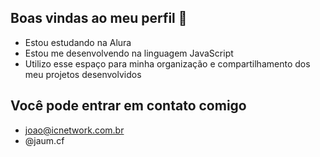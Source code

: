 ## Boas vindas ao meu perfil 💙
- Estou estudando na Alura
- Estou me desenvolvendo na linguagem JavaScript
- Utilizo esse espaço para minha organização e compartilhamento dos meu projetos desenvolvidos

## Você pode entrar em contato comigo
 - joao@icnetwork.com.br
 - @jaum.cf
